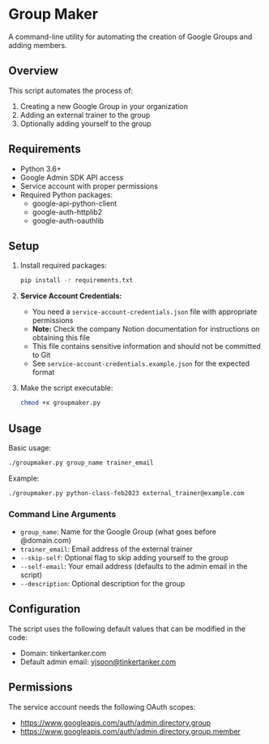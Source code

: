 # Group Maker

A command-line utility for automating the creation of Google Groups and adding members.

## Overview

This script automates the process of:

1. Creating a new Google Group in your organization
2. Adding an external trainer to the group
3. Optionally adding yourself to the group

## Requirements

-   Python 3.6+
-   Google Admin SDK API access
-   Service account with proper permissions
-   Required Python packages:
    -   google-api-python-client
    -   google-auth-httplib2
    -   google-auth-oauthlib

## Setup

1. Install required packages:

    ```bash
    pip install -r requirements.txt
    ```

2. **Service Account Credentials:**

    - You need a `service-account-credentials.json` file with appropriate permissions
    - **Note:** Check the company Notion documentation for instructions on obtaining this file
    - This file contains sensitive information and should not be committed to Git
    - See `service-account-credentials.example.json` for the expected format

3. Make the script executable:
    ```bash
    chmod +x groupmaker.py
    ```

## Usage

Basic usage:

```bash
./groupmaker.py group_name trainer_email
```

Example:

```bash
./groupmaker.py python-class-feb2023 external_trainer@example.com
```

### Command Line Arguments

-   `group_name`: Name for the Google Group (what goes before @domain.com)
-   `trainer_email`: Email address of the external trainer
-   `--skip-self`: Optional flag to skip adding yourself to the group
-   `--self-email`: Your email address (defaults to the admin email in the script)
-   `--description`: Optional description for the group

## Configuration

The script uses the following default values that can be modified in the code:

-   Domain: tinkertanker.com
-   Default admin email: yjsoon@tinkertanker.com

## Permissions

The service account needs the following OAuth scopes:

-   https://www.googleapis.com/auth/admin.directory.group
-   https://www.googleapis.com/auth/admin.directory.group.member
